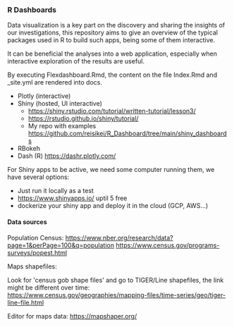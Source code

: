 ### R Dashboards

Data visualization is a key part on the discovery and sharing the insights of our investigations, this repository aims to give an overview of the typical packages used in R to build such apps, being some of them interactive.

It can be beneficial the analyses into a web application, especially when interactive exploration of the results are useful.

By executing Flexdashboard.Rmd, the content on the file Index.Rmd and _site.yml are rendered into docs.

* Plotly (interactive)
* Shiny (hosted, UI interactive)
  - <https://shiny.rstudio.com/tutorial/written-tutorial/lesson3/>
  - <https://rstudio.github.io/shiny/tutorial/>
  - My repo with examples <https://github.com/reisikei/R_Dashboard/tree/main/shiny_dashboards>
* RBokeh
* Dash (R) <https://dashr.plotly.com/>

For Shiny apps to be active, we need some computer running them, we have several options:

* Just run it locally as a test
* <https://www.shinyapps.io/> uptil 5 free
* dockerize your shiny app and deploy it in the cloud (GCP, AWS...)


#### Data sources

Population Census:
<https://www.nber.org/research/data?page=1&perPage=100&q=population>
<https://www.census.gov/programs-surveys/popest.html>

Maps shapefiles:

Look for 'census gob shape files' and go to TIGER/Line shapefiles, the link might be different over time: <https://www.census.gov/geographies/mapping-files/time-series/geo/tiger-line-file.html>

Editor for maps data: <https://mapshaper.org/>
